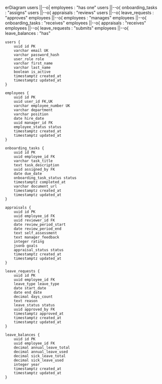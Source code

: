 erDiagram
    users ||--o| employees : "has one"
    users ||--o{ onboarding_tasks : "assigns"
    users ||--o{ appraisals : "reviews"
    users ||--o{ leave_requests : "approves"
    employees ||--o{ employees : "manages"
    employees ||--o{ onboarding_tasks : "receives"
    employees ||--o{ appraisals : "receives"
    employees ||--o{ leave_requests : "submits"
    employees ||--o{ leave_balances : "has"

    users {
        uuid id PK
        varchar email UK
        varchar password_hash
        user_role role
        varchar first_name
        varchar last_name
        boolean is_active
        timestamptz created_at
        timestamptz updated_at
    }

    employees {
        uuid id PK
        uuid user_id FK,UK
        varchar employee_number UK
        varchar department
        varchar position
        date hire_date
        uuid manager_id FK
        employee_status status
        timestamptz created_at
        timestamptz updated_at
    }

    onboarding_tasks {
        uuid id PK
        uuid employee_id FK
        varchar task_title
        text task_description
        uuid assigned_by FK
        date due_date
        onboarding_task_status status
        timestamptz completed_at
        varchar document_url
        timestamptz created_at
        timestamptz updated_at
    }

    appraisals {
        uuid id PK
        uuid employee_id FK
        uuid reviewer_id FK
        date review_period_start
        date review_period_end
        text self_assessment
        text manager_feedback
        integer rating
        jsonb goals
        appraisal_status status
        timestamptz created_at
        timestamptz updated_at
    }

    leave_requests {
        uuid id PK
        uuid employee_id FK
        leave_type leave_type
        date start_date
        date end_date
        decimal days_count
        text reason
        leave_status status
        uuid approved_by FK
        timestamptz approved_at
        timestamptz created_at
        timestamptz updated_at
    }

    leave_balances {
        uuid id PK
        uuid employee_id FK
        decimal annual_leave_total
        decimal annual_leave_used
        decimal sick_leave_total
        decimal sick_leave_used
        integer year
        timestamptz created_at
        timestamptz updated_at
    }